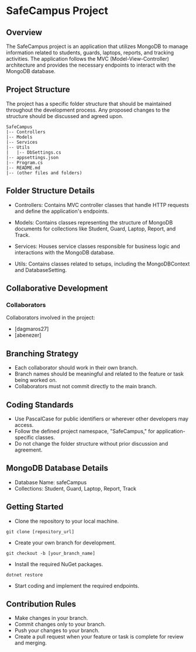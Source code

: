 
# SafeCampus Project

## Overview

The SafeCampus project is an application that utilizes MongoDB to manage information related to students, guards, laptops, reports, and tracking activities. The application follows the MVC (Model-View-Controller) architecture and provides the necessary endpoints to interact with the MongoDB database.

## Project Structure

The project has a specific folder structure that should be maintained throughout the development process. Any proposed changes to the structure should be discussed and agreed upon.

```
SafeCampus
|-- Controllers
|-- Models
|-- Services
|-- Utils
|   |-- DbSettings.cs
|-- appsettings.json
|-- Program.cs
|-- README.md
|-- (other files and folders)
```
## Folder Structure Details

- Controllers: Contains MVC controller classes that handle HTTP requests and define the application's endpoints.

- Models: Contains classes representing the structure of MongoDB documents for collections like Student, Guard, Laptop, Report, and Track.

- Services: Houses service classes responsible for business logic and interactions with the MongoDB database.

- Utils: Contains classes related to setups, including the MongoDBContext and DatabaseSetting.

## Collaborative Development

### Collaborators

Collaborators involved in the project:
- [dagmaros27]
- [abenezer]

## Branching Strategy

- Each collaborator should work in their own branch.
- Branch names should be meaningful and related to the feature or task being worked on.
- Collaborators must not commit directly to the main branch.

## Coding Standards

- Use PascalCase for public identifiers or wherever other developers may access.
- Follow the defined project namespace, "SafeCampus," for application-specific classes.
- Do not change the folder structure without prior discussion and agreement.

## MongoDB Database Details

- Database Name: safeCampus
- Collections: Student, Guard, Laptop, Report, Track

## Getting Started

- Clone the repository to your local machine.
```
git clone [repository_url]
```
- Create your own branch for development.
```
git checkout -b [your_branch_name]
```
- Install the required NuGet packages.
```
dotnet restore
```
- Start coding and implement the required endpoints.
## Contribution Rules
- Make changes in your branch.
- Commit changes only to your branch.
- Push your changes to your branch.
- Create a pull request when your feature or task is complete for review and merging.
